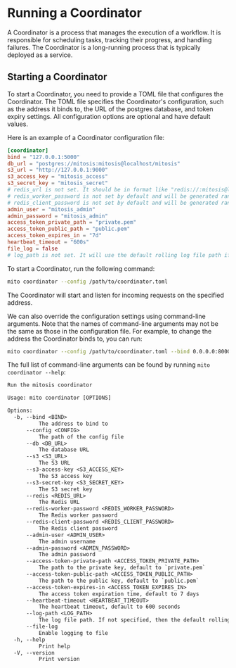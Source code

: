 # Running a Coordinator

A Coordinator is a process that manages the execution of a workflow. It is responsible for scheduling tasks, tracking their progress, and handling failures. The Coordinator is a long-running process that is typically deployed as a service.

## Starting a Coordinator

To start a Coordinator, you need to provide a TOML file that configures the Coordinator. The TOML file specifies the Coordinator's configuration, such as the address it binds to, the URL of the postgres database, and token expiry settings. All configuration options are optional and have default values.

Here is an example of a Coordinator configuration file:

```toml
[coordinator]
bind = "127.0.0.1:5000"
db_url = "postgres://mitosis:mitosis@localhost/mitosis"
s3_url = "http://127.0.0.1:9000"
s3_access_key = "mitosis_access"
s3_secret_key = "mitosis_secret"
# redis_url is not set. It should be in format like "redis://:mitosis@localhost"
# redis_worker_password is not set by default and will be generated randomly
# redis_client_password is not set by default and will be generated randomly
admin_user = "mitosis_admin"
admin_password = "mitosis_admin"
access_token_private_path = "private.pem"
access_token_public_path = "public.pem"
access_token_expires_in = "7d"
heartbeat_timeout = "600s"
file_log = false
# log_path is not set. It will use the default rolling log file path if file_log is set to true
```

To start a Coordinator, run the following command:

```sh
mito coordinator --config /path/to/coordinator.toml
```

The Coordinator will start and listen for incoming requests on the specified address.

We can also override the configuration settings using command-line arguments.
Note that the names of command-line arguments may not be the same as those in the configuration file.
For example, to change the address the Coordinator binds to, you can run:

```sh
mito coordinator --config /path/to/coordinator.toml --bind 0.0.0.0:8000
```

The full list of command-line arguments can be found by running `mito coordinator --help`:

```txt
Run the mitosis coordinator

Usage: mito coordinator [OPTIONS]

Options:
  -b, --bind <BIND>
          The address to bind to
      --config <CONFIG>
          The path of the config file
      --db <DB_URL>
          The database URL
      --s3 <S3_URL>
          The S3 URL
      --s3-access-key <S3_ACCESS_KEY>
          The S3 access key
      --s3-secret-key <S3_SECRET_KEY>
          The S3 secret key
      --redis <REDIS_URL>
          The Redis URL
      --redis-worker-password <REDIS_WORKER_PASSWORD>
          The Redis worker password
      --redis-client-password <REDIS_CLIENT_PASSWORD>
          The Redis client password
      --admin-user <ADMIN_USER>
          The admin username
      --admin-password <ADMIN_PASSWORD>
          The admin password
      --access-token-private-path <ACCESS_TOKEN_PRIVATE_PATH>
          The path to the private key, default to `private.pem`
      --access-token-public-path <ACCESS_TOKEN_PUBLIC_PATH>
          The path to the public key, default to `public.pem`
      --access-token-expires-in <ACCESS_TOKEN_EXPIRES_IN>
          The access token expiration time, default to 7 days
      --heartbeat-timeout <HEARTBEAT_TIMEOUT>
          The heartbeat timeout, default to 600 seconds
      --log-path <LOG_PATH>
          The log file path. If not specified, then the default rolling log file path would be used. If specified, then the log file would be exactly at the path specified
      --file-log
          Enable logging to file
  -h, --help
          Print help
  -V, --version
          Print version
```
